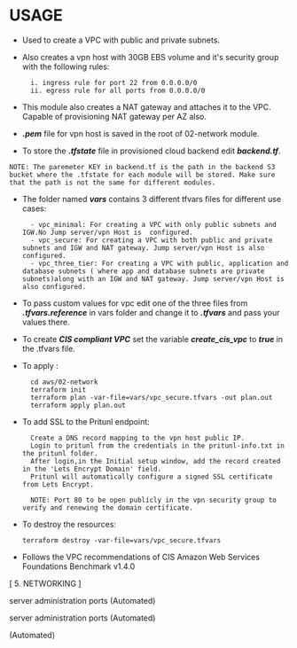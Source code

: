 # USAGE

- Used to create a VPC with public and private subnets. 
- Also creates a vpn host with 30GB EBS volume and it's security group with the following rules:

        i. ingress rule for port 22 from 0.0.0.0/0
        ii. egress rule for all ports from 0.0.0.0/0

- This module also creates a NAT gateway and attaches it to the VPC. Capable of provisioning NAT gateway per AZ also. 

- ***.pem*** file for vpn host is saved in the root of 02-network module.

- To store the ***.tfstate*** file in provisioned cloud backend edit ***backend.tf***.

```
NOTE: The paremeter KEY in backend.tf is the path in the backend S3 bucket where the .tfstate for each module will be stored. Make sure that the path is not the same for different modules.
```
- The folder named ***vars*** contains 3 different tfvars files for different use cases:

        - vpc_minimal: For creating a VPC with only public subnets and IGW.No Jump server/vpn Host is  configured.
        - vpc_secure: For creating a VPC with both public and private subnets and IGW and NAT gateway. Jump server/vpn Host is also configured.
        - vpc_three_tier: For creating a VPC with public, application and database subnets ( where app and database subnets are private subnets)along with an IGW and NAT gateway. Jump server/vpn Host is also configured.

- To pass custom values for vpc edit one of the three files from ***.tfvars.reference*** in vars folder and change it to ***.tfvars*** and pass your values there.

- To create ***CIS compliant VPC*** set the variable ***create_cis_vpc*** to ***true*** in the .tfvars file.

- To apply  :

        cd aws/02-network
        terraform init
        terraform plan -var-file=vars/vpc_secure.tfvars -out plan.out   
        terraform apply plan.out 

- To add SSL to the Pritunl endpoint:
        
        Create a DNS record mapping to the vpn host public IP.
        Login to pritunl from the credentials in the pritunl-info.txt in the pritunl folder.
        After login,in the Initial setup window, add the record created in the 'Lets Encrypt Domain' field.
        Pritunl will automatically configure a signed SSL certificate from Lets Encrypt.

        NOTE: Port 80 to be open publicly in the vpn security group to verify and renewing the domain certificate.


- To destroy the resources:

      terraform destroy -var-file=vars/vpc_secure.tfvars


- Follows the VPC recommendations of CIS Amazon Web Services Foundations Benchmark v1.4.0 

[ 5. NETWORKING ]

server administration ports (Automated)

server administration ports (Automated)

(Automated)

